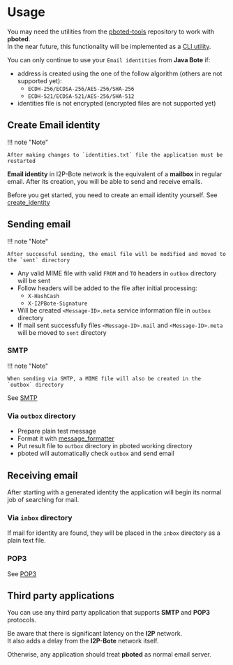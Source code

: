 # Usage

You may need the utilities from the [pboted-tools](https://github.com/polistern/pboted-tools/) repository to work with **pboted**.   
In the near future, this functionality will be implemented as a [CLI utility](https://github.com/polistern/pbotectl).

You can only continue to use your `Email identities` from **Java Bote** if:

- address is created using the one of the follow algorithm (others are not supported yet):
    - `ECDH-256/ECDSA-256/AES-256/SHA-256`
    - `ECDH-521/ECDSA-521/AES-256/SHA-512` 
- identities file is not encrypted (encrypted files are not supported yet)

## Create Email identity

!!! note "Note"

    After making changes to `identities.txt` file the application must be restarted

**Email identity** in I2P-Bote network is the equivalent of a **mailbox** in regular email.
After its creation, you will be able to send and receive emails.

Before you get started, you need to create an email identity yourself.
See [create_identity](https://github.com/polistern/pboted-tools/tree/main/create_identity)

## Sending email

!!! note "Note"

    After successful sending, the email file will be modified and moved to the `sent` directory

- Any valid MIME file with valid `FROM` and `TO` headers in `outbox` directory will be sent
- Follow headers will be added to the file after initial processing:
    - `X-HashCash`
    - `X-I2PBote-Signature`
- Will be created `<Message-ID>.meta` service information file in `outbox` directory
- If mail sent successfully files `<Message-ID>.mail` and `<Message-ID>.meta` will be moved to `sent` directory

### SMTP

!!! note "Note"

    When sending via SMTP, a MIME file will also be created in the `outbox` directory

See [SMTP](../tutorials/SMTP.md)

### Via `outbox` directory 

- Prepare plain test message
- Format it with [message_formatter](https://github.com/polistern/pboted-tools/tree/main/message_formatter)
- Put result file to `outbox` directory in pboted working directory
- pboted will automatically check `outbox` and send email

## Receiving email

After starting with a generated identity the application will begin its normal job of searching for mail.  

### Via `inbox` directory 

If mail for identity are found, they will be placed in the `inbox` directory as a plain text file.

### POP3

See [POP3](../tutorials/POP3.md)

## Third party applications

You can use any third party application that supports **SMTP** and **POP3** protocols.

Be aware that there is significant latency on the **I2P** network.  
It also adds a delay from the **I2P-Bote** network itself.

Otherwise, any application should treat **pboted** as normal email server.
